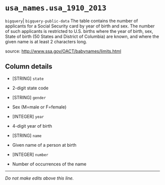 # `usa_names.usa_1910_2013`
`bigquery`| `bigquery-public-data`
The table contains the number of applicants for a Social Security card by year of birth and sex. The number of such applicants is restricted to U.S. births where the year of birth, sex, State of birth (50 States and District of Columbia) are known, and where the given name is at least 2 characters long.

source: http://www.ssa.gov/OACT/babynames/limits.html

## Column details
* [STRING]    `state`
 - 2-digit state code
* [STRING]    `gender`
 - Sex (M=male or F=female)
* [INTEGER]   `year`
 - 4-digit year of birth
* [STRING]    `name`
 - Given name of a person at birth
* [INTEGER]   `number`
 - Number of occurrences of the name

-------------------------------------------------------------------------------
*Do not make edits above this line.*
